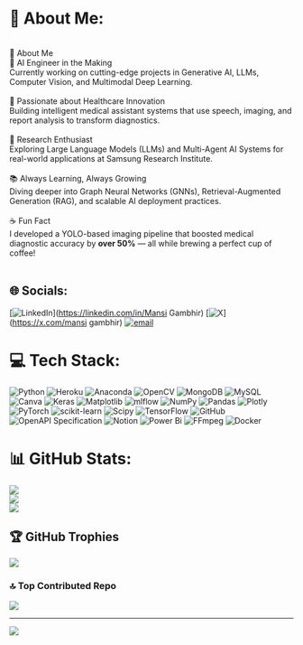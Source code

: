 # 💫 About Me:
<br> 👋 About Me<br> 🚀 AI Engineer in the Making  <br>Currently working on cutting-edge projects in Generative AI, LLMs, Computer Vision, and Multimodal Deep Learning.<br><br>🏥 Passionate about Healthcare Innovation  <br>Building intelligent medical assistant systems that use speech, imaging, and report analysis to transform diagnostics.<br><br> 🔬 Research Enthusiast  <br>Exploring Large Language Models (LLMs) and Multi-Agent AI Systems for real-world applications at Samsung Research Institute.<br><br>📚 Always Learning, Always Growing  <br>Diving deeper into Graph Neural Networks (GNNs), Retrieval-Augmented Generation (RAG), and scalable AI deployment practices.<br><br>☕ Fun Fact  <br>I developed a YOLO-based imaging pipeline that boosted medical diagnostic accuracy by **over 50%** — all while brewing a perfect cup of coffee!<br><br>


## 🌐 Socials:
[![LinkedIn](https://img.shields.io/badge/LinkedIn-%230077B5.svg?logo=linkedin&logoColor=white)](https://linkedin.com/in/Mansi Gambhir) [![X](https://img.shields.io/badge/X-black.svg?logo=X&logoColor=white)](https://x.com/mansi gambhir) [![email](https://img.shields.io/badge/Email-D14836?logo=gmail&logoColor=white)](mailto:mansigambhir019@gmail.com) 

# 💻 Tech Stack:
![Python](https://img.shields.io/badge/python-3670A0?style=plastic&logo=python&logoColor=ffdd54) ![Heroku](https://img.shields.io/badge/heroku-%23430098.svg?style=plastic&logo=heroku&logoColor=white) ![Anaconda](https://img.shields.io/badge/Anaconda-%2344A833.svg?style=plastic&logo=anaconda&logoColor=white) ![OpenCV](https://img.shields.io/badge/opencv-%23white.svg?style=plastic&logo=opencv&logoColor=white) ![MongoDB](https://img.shields.io/badge/MongoDB-%234ea94b.svg?style=plastic&logo=mongodb&logoColor=white) ![MySQL](https://img.shields.io/badge/mysql-4479A1.svg?style=plastic&logo=mysql&logoColor=white) ![Canva](https://img.shields.io/badge/Canva-%2300C4CC.svg?style=plastic&logo=Canva&logoColor=white) ![Keras](https://img.shields.io/badge/Keras-%23D00000.svg?style=plastic&logo=Keras&logoColor=white) ![Matplotlib](https://img.shields.io/badge/Matplotlib-%23ffffff.svg?style=plastic&logo=Matplotlib&logoColor=black) ![mlflow](https://img.shields.io/badge/mlflow-%23d9ead3.svg?style=plastic&logo=numpy&logoColor=blue) ![NumPy](https://img.shields.io/badge/numpy-%23013243.svg?style=plastic&logo=numpy&logoColor=white) ![Pandas](https://img.shields.io/badge/pandas-%23150458.svg?style=plastic&logo=pandas&logoColor=white) ![Plotly](https://img.shields.io/badge/Plotly-%233F4F75.svg?style=plastic&logo=plotly&logoColor=white) ![PyTorch](https://img.shields.io/badge/PyTorch-%23EE4C2C.svg?style=plastic&logo=PyTorch&logoColor=white) ![scikit-learn](https://img.shields.io/badge/scikit--learn-%23F7931E.svg?style=plastic&logo=scikit-learn&logoColor=white) ![Scipy](https://img.shields.io/badge/SciPy-%230C55A5.svg?style=plastic&logo=scipy&logoColor=%white) ![TensorFlow](https://img.shields.io/badge/TensorFlow-%23FF6F00.svg?style=plastic&logo=TensorFlow&logoColor=white) ![GitHub](https://img.shields.io/badge/github-%23121011.svg?style=plastic&logo=github&logoColor=white) ![OpenAPI Specification](https://img.shields.io/badge/openapiinitiative-%23000000.svg?style=plastic&logo=openapiinitiative&logoColor=white) ![Notion](https://img.shields.io/badge/Notion-%23000000.svg?style=plastic&logo=notion&logoColor=white) ![Power Bi](https://img.shields.io/badge/power_bi-F2C811?style=plastic&logo=powerbi&logoColor=black) ![FFmpeg](https://shields.io/badge/FFmpeg-%23171717.svg?logo=ffmpeg&style=plastic&labelColor=171717&logoColor=5cb85c) ![Docker](https://img.shields.io/badge/docker-%230db7ed.svg?style=plastic&logo=docker&logoColor=white)
# 📊 GitHub Stats:
![](https://github-readme-stats.vercel.app/api?username=mansigambhir-13&theme=dark&hide_border=false&include_all_commits=true&count_private=true)<br/>
![](https://nirzak-streak-stats.vercel.app/?user=mansigambhir-13&theme=dark&hide_border=false)<br/>
![](https://github-readme-stats.vercel.app/api/top-langs/?username=mansigambhir-13&theme=dark&hide_border=false&include_all_commits=true&count_private=true&layout=compact)

## 🏆 GitHub Trophies
![](https://github-profile-trophy.vercel.app/?username=mansigambhir-13&theme=radical&no-frame=true&no-bg=false&margin-w=4)

### 🔝 Top Contributed Repo
![](https://github-contributor-stats.vercel.app/api?username=mansigambhir-13&limit=5&theme=dark&combine_all_yearly_contributions=true)

---
[![](https://visitcount.itsvg.in/api?id=mansigambhir-13&icon=10&color=13)](https://visitcount.itsvg.in)

<!-- Proudly created with GPRM ( https://gprm.itsvg.in ) -->
